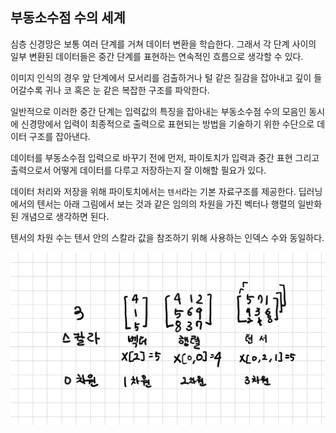 ## 부동소수점 수의 세계

심층 신경망은 보통 여러 단계를 거쳐 데이터 변환을 학습한다. 그래서 각 단계 사이의 일부 변환된 데이터들은 중간 단계를 표현하는 연속적인 흐름으로 생각할 수 있다.  

이미지 인식의 경우 앞 단계에서 모서리를 검출하거나 털 같은 질감을 잡아내고 깊이 들어갈수록 귀나 코 혹은 눈 같은 복잡한 구조를 파악한다.  

일반적으로 이러한 중간 단계는 입력값의 특징을 잡아내는 부동소수점 수의 모음인 동시에 신경망에서 입력이 최종적으로 출력으로 표현되는 방법을 기술하기 위한 수단으로 데이터 구조를 잡아낸다.  

데이터를 부동소수점 입력으로 바꾸기 전에 먼저, 파이토치가 입력과 중간 표현 그리고 출력으로서 어떻게 데이터를 다루고 저장하는지 잘 이해할 필요가 있다.  

데이터 처리와 저장을 위해 파이토치에서는 `텐서`라는 기본 자료구조를 제공한다.  딥러닝에서의 텐서는 아래 그림에서 보는 것과 같은 임의의 차원을 가진 벡터나 행렬의 일반화된 개념으로 생각하면 된다.  

텐서의 차원 수는 텐서 안의 스칼라 값을 참조하기 위해 사용하는 인덱스 수와 동일하다.  

![](img/img1.jpeg)